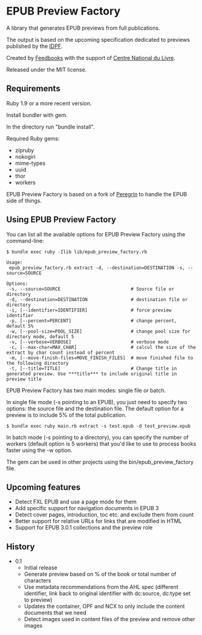 # EPUB Preview Factory

A library that generates EPUB previews from full publications. 

The output is based on the upcoming specification dedicated to previews published by the [IDPF](http://www.idpf.org).

Created by [Feedbooks](http://www.feedbooks.com) with the support of [Centre National du Livre](http://www.centrenationaldulivre.fr/). 

Released under the
MIT license.

## Requirements

Ruby 1.9 or a more recent version.

Install bundler with gem.

In the directory run  "bundle install".

Required Ruby gems:

* zipruby
* nokogiri
* mime-types
* uuid
* thor
* workers

EPUB Preview Factory is based on a fork of [Peregrin](https://github.com/joseph/peregrin) to handle the EPUB side of things.

## Using EPUB Preview Factory

You can list all the available options for EPUB Preview Factory using the command-line:

    $ bundle exec ruby -Ilib lib/epub_preview_factory.rb
    
    Usage:
     epub_preview_factory.rb extract -d, --destination=DESTINATION -s, --source=SOURCE
    
    Options:
     -s, --source=SOURCE                          # Source file or directory
     -d, --destination=DESTINATION                # destination file or directory 
     -i, [--identifier=IDENTIFIER]                # force preview identifier
     -p, [--percent=PERCENT]                      # change percent, default 5%
     -w, [--pool-size=POOL_SIZE]                  # change pool size for directory mode, default 5
     -v, [--verbose=VERBOSE]                      # verbose mode
     -c, [--max-char=MAX_CHAR]                    # calcul the size of the extract by char count instead of percent
     -m, [--move-finish-files=MOVE_FINISH_FILES]  # move finished file to the following directory
     -t, [--title=TITLE]                          # Change title in generated preview. Use ***title*** to include original title in preview title

EPUB Preview Factory has two main modes: single file or batch.

In single file mode (-s pointing to an EPUB), you just need to specify two options: the source file and the destination file. The default option for a preview is to include 5% of the total publication.

    $ bundle exec ruby main.rb extract -s test.epub -d test_preview.epub

In batch mode (-s pointing to a directory), you can specify the number of workers (default option is 5 workers) that you'd like to use to process books faster using the -w option.

The gem can be used in other projects using the bin/epub_preview_factory file.


## Upcoming features

* Detect FXL EPUB and use a page mode for them
* Add specific support for navigation documents in EPUB 3
* Detect cover pages, introduction, toc etc. and exclude them from count
* Better support for relative URLs for links that are modified in HTML
* Support for EPUB 3.0.1 collections and the preview role

## History

* 0.1
  - Initial release
  - Generate preview based on % of the book or total number of characters
  - Use metadata recommendations from the AHL spec (different identifier, link back to original identifier with dc:source, dc:type set to preview)
  - Updates the container, OPF and NCX to only include the content documents that we need
  - Detect images used in content files of the preview and remove other images
